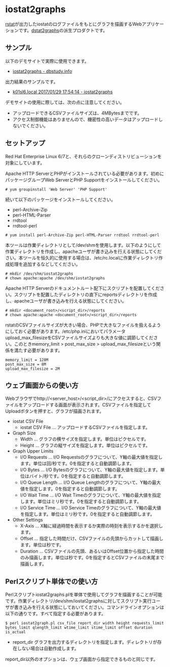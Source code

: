 # iostat2graphs

[rstat](https://github.com/sh2/rstat)が出力したiostatのログファイルをもとにグラフを描画するWebアプリケーションです。[dstat2graphs](https://github.com/sh2/dstat2graphs)の派生プロダクトです。

## サンプル

以下のデモサイトで実際に使用できます。

- [iostat2graphs - dbstudy.info](http://dbstudy.info/iostat2graphs)

出力結果のサンプルです。

- [k01sl6.local 2017/01/29 17:54:14 - iostat2graphs](http://dbstudy.info/iostat2graphs/reports/20170129-190230_hUjRTRUR/)

デモサイトの使用に際しては、次の点に注意してください。

- アップロードできるCSVファイルサイズは、4MBytesまでです。
- アクセス制御機能はありませんので、機密性の高いデータはアップロードしないでください。

## セットアップ

Red Hat Enterprise Linux 6/7と、それらのクローンディストリビューションを対象にしています。

Apache HTTP ServerとPHPがインストールされている必要があります。初めにパッケージグループWeb ServerとPHP Supportをインストールしてください。

    # yum groupinstall 'Web Server' 'PHP Support'

続いて以下のパッケージをインストールしてください。

- perl-Archive-Zip
- perl-HTML-Parser
- rrdtool
- rrdtool-perl

<!-- dummy comment line for breaking list -->

    # yum install perl-Archive-Zip perl-HTML-Parser rrdtool rrdtool-perl

本ツールは作業ディレクトリとして/dev/shmを使用します。以下のようにして作業ディレクトリを作成し、apacheユーザが書き込みを行える状態にしてください。本ツールを恒久的に使用する場合は、/etc/rc.localに作業ディレクトリ作成処理を追加するなどしてください。

    # mkdir /dev/shm/iostat2graphs
    # chown apache:apache /dev/shm/iostat2graphs

Apache HTTP Serverのドキュメントルート配下にスクリプトを配置してください。スクリプトを配置したディレクトリの直下にreportsディレクトリを作成し、apacheユーザが書き込みを行える状態にしてください。

    # mkdir <document_root>/<script_dir>/reports
    # chown apache:apache <document_root>/<script_dir>/reports

rstatのCSVファイルサイズが大きい場合、PHPで大きなファイルを扱えるようにしておく必要があります。/etc/php.iniにおいてパラメータupload\_max\_filesizeをCSVファイルサイズよりも大きな値に調節してください。このときmemory\_limit &gt; post\_max\_size &gt; upload\_max\_filesizeという関係を満たす必要があります。

    memory_limit = 128M
    post_max_size = 8M
    upload_max_filesize = 2M

## ウェブ画面からの使い方

Webブラウザでhttp://&lt;server\_host&gt;/&lt;script\_dir&gt;/にアクセスすると、CSVファイルをアップロードする画面が表示されます。CSVファイルを指定してUploadボタンを押すと、グラフが描画されます。

- iostat CSV File
    - iostat CSV File … アップロードするCSVファイルを指定します。
- Graph Size
    - Width … グラフの横サイズを指定します。単位はピクセルです。
    - Height … グラフの縦サイズを指定します。単位はピクセルです。
- Graph Upper Limits
    - I/O Requests … I/O Requestsのグラフについて、Y軸の最大値を指定します。単位は回/秒です。0を指定すると自動調節します。
    - I/O Bytes … I/O Bytesのグラフについて、Y軸の最大値を指定します。単位はバイト/秒です。0を指定すると自動調節します。
    - I/O Queue Length … I/O Queue Lengthのグラフについて、Y軸の最大値を指定します。0を指定すると自動調節します。
    - I/O Wait Time … I/O Wait Timeのグラフについて、Y軸の最大値を指定します。単位はミリ秒です。0を指定すると自動調節します。
    - I/O Service Time … I/O Service Timeのグラフについて、Y軸の最大値を指定します。単位はミリ秒です。0を指定すると自動調節します。
- Other Settings
    - X-Axis … X軸に経過時間を表示するか実際の時刻を表示するかを選択します。
    - Offset … 指定した時間だけ、CSVファイルの先頭からカットして描画します。単位は秒です。
    - Duration … CSVファイルの先頭、あるいはOffset位置から指定した時間のみ描画します。単位は秒です。0を指定するとCSVファイルの末尾まで描画します。

## Perlスクリプト単体での使い方

Perlスクリプトiostat2graphs.plを単体で使用してグラフを描画することが可能です。作業ディレクトリ/dev/shm/iostat2graphsに対してスクリプト実行ユーザが書き込みを行える状態にしておいてください。コマンドラインオプションは以下の通りです。すべて指定する必要があります。

    $ perl iostat2graph.pl csv_file report_dir width height requests_limit bytes_limit qlength_limit wtime_limit stime_limit offset duration is_actual

- report_dir グラフを出力するディレクトリを指定します。ディレクトリが存在しない場合は自動作成します。

report_dir以外のオプションは、ウェブ画面から指定できるものと同じです。
